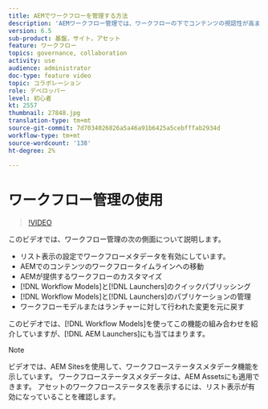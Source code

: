 ```yaml
---
title: AEMでワークフローを管理する方法
description: 'AEMワークフロー管理では、ワークフローの下でコンテンツの視認性が高まり、ワークフローモデル定義の管理が容易になります。 '
version: 6.5
sub-product: 基盤，サイト，アセット
feature: ワークフロー
topics: governance, collaboration
activity: use
audience: administrator
doc-type: feature video
topic: コラボレーション
role: デベロッパー
level: 初心者
kt: 2557
thumbnail: 27848.jpg
translation-type: tm+mt
source-git-commit: 7d7034026826a5a46a91b6425a5cebfffab2934d
workflow-type: tm+mt
source-wordcount: '138'
ht-degree: 2%

---
```



# ワークフロー管理の使用

>[!VIDEO](https://video.tv.adobe.com/v/27848/?quality=12&learn=on)

このビデオでは、ワークフロー管理の次の側面について説明します。

+ リスト表示の設定でワークフローメタデータを有効にしています。
+ AEMでのコンテンツのワークフロータイムラインへの移動
+ AEMが提供するワークフローのカスタマイズ
+ [!DNL Workflow Models]と[!DNL Launchers]のクイックパブリッシング
+ [!DNL Workflow Models]と[!DNL Launchers]のパブリケーションの管理
+ ワークフローモデルまたはランチャーに対して行われた変更を元に戻す

このビデオでは、[!DNL Workflow Models]を使ってこの機能の組み合わせを紹介していますが、[!DNL AEM Launchers]にも当てはまります。


>[!NOTE]
>
> ビデオでは、AEM Sitesを使用して、ワークフローステータスメタデータ機能を示しています。 ワークフローステータスメタデータは、AEM Assetsにも適用できます。 アセットのワークフローステータスを表示するには、リスト表示が有効になっていることを確認します。
